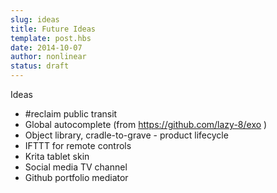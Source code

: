 ```yaml
---
slug: ideas
title: Future Ideas
template: post.hbs
date: 2014-10-07
author: nonlinear
status: draft
---
```

Ideas
- #reclaim public transit
- Global autocomplete (from https://github.com/lazy-8/exo )
- Object library, cradle-to-grave - product lifecycle
- IFTTT for remote controls
- Krita tablet skin
- Social media TV channel
- Github portfolio mediator